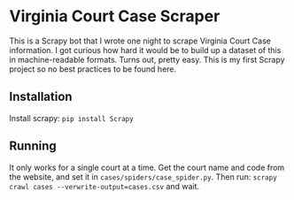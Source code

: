 # Virginia Court Case Scraper

This is a Scrapy bot that I wrote one night to scrape Virginia Court Case information. I got curious how hard it would be to build up a dataset of this in machine-readable formats. Turns out, pretty easy. This is my first Scrapy project so no best practices to be found here.

## Installation

Install scrapy: `pip install Scrapy`

## Running

It only works for a single court at a time. Get the court name and code from the website, and set it in `cases/spiders/case_spider.py`. Then run: `scrapy crawl cases --verwrite-output=cases.csv` and wait.